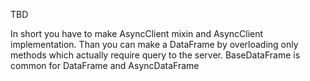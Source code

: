 TBD

In short you have to make AsyncClient mixin and AsyncClient implementation. Than you can make a DataFrame by overloading only methods which actually require query to the server. BaseDataFrame is common for DataFrame and AsyncDataFrame